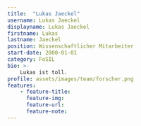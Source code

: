 ```yaml
---
title:  "Lukas Jaeckel"
username: Lukas Jaeckel
displayname: Lukas Jaeckel
firstname: Lukas
lastname: Jaeckel
position: Wissenschaftlicher Mitarbeiter
start-date: 2000-01-01
category: FoSIL
bio: >- 
    Lukas ist toll.   
profile: assets/images/team/forscher.png
features:
    - feature-title: 
      feature-img: 
      feature-url: 
      feature-note: 
---
```

